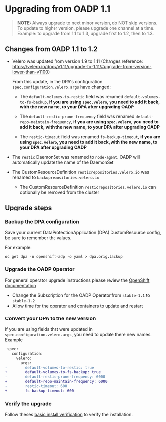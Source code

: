 # Upgrading from OADP 1.1

> **NOTE:** Always upgrade to next minor version, do NOT skip versions. To update to higher version, please upgrade one channel at a time. Example: to upgrade from 1.1 to 1.3, upgrade first to 1.2, then to 1.3.
## Changes from OADP 1.1 to 1.2

- Velero was updated from version 1.9 to 1.11 (Changes reference: https://velero.io/docs/v1.11/upgrade-to-1.11/#upgrade-from-version-lower-than-v1100)

    From this update, in the DPA's configuration `spec.configuration.velero.args` have changed:

    - The `default-volumes-to-restic` field was renamed `default-volumes-to-fs-backup`, **if you are using `spec.velero`, you need to add it back, with the new name, to your DPA after upgrading OADP**

    - The `default-restic-prune-frequency` field was renamed `default-repo-maintain-frequency`, **if you are using `spec.velero`, you need to add it back, with the new name, to your DPA after upgrading OADP**

    - The `restic-timeout` field was renamed `fs-backup-timeout`, **if you are using `spec.velero`, you need to add it back, with the new name, to your DPA after upgrading OADP**

- The `restic` DaemonSet was renamed to `node-agent`.  OADP will automatically update the name of the DaemonSet

- The CustomResourceDefinition `resticrepositories.velero.io` was renamed to `backuprepositories.velero.io`
  * The CustomResourceDefinition `resticrepositories.velero.io` can optionally be removed from the cluster

## Upgrade steps

### Backup the DPA configuration

Save your current DataProtectionApplication (DPA) CustomResource config, be sure to remember the values.

For example:
```
oc get dpa -n openshift-adp -o yaml > dpa.orig.backup
```

### Upgrade the OADP Operator

For general operator upgrade instructions please review the [OpenShift documentation](https://docs.openshift.com/container-platform/4.13/operators/admin/olm-upgrading-operators.html)
* Change the Subscription for the OADP Operator from `stable-1.1` to `stable-1.2`
* Allow time for the operator and containers to update and restart

### Convert your DPA to the new version

If you are using fields that were updated in `spec.configuration.velero.args`, you need to update there new names. Example
```diff
 spec:
   configuration:
     velero:
       args:
-        default-volumes-to-restic: true
+        default-volumes-to-fs-backup: true
-        default-restic-prune-frequency: 6000
+        default-repo-maintain-frequency: 6000
-        restic-timeout: 600
+        fs-backup-timeout: 600
```

### Verify the upgrade

Follow theses [basic install verification](../docs/install_olm.md#verify-install) to verify the installation.
